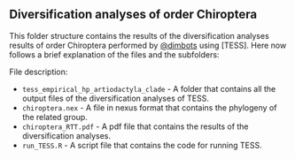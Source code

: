 Diversification analyses of order Chiroptera
--------------

This folder structure contains the results of the diversification analyses results of order Chiroptera
performed by [@dimbots](http://github.com/dimbots) using [TESS].
Here now follows a brief explanation of the files and the subfolders:

File description:

- `tess_empirical_hp_artiodactyla_clade` - A folder that contains all the output files of the diversification analyses of TESS.
- `chiroptera.nex` - A file in nexus format that contains the phylogeny of the related group.
- `chiroptera_RTT.pdf` - A pdf file that contains the results of the diversification analyses.
- `run_TESS.R` - A script file that contains the code for running TESS.
